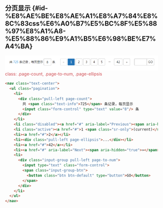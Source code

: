 ## 分页显示 {#id-%E8%AE%BE%E8%AE%A1%E8%A7%84%E8%8C%83css%E6%A0%B7%E5%BC%8F%E5%88%97%E8%A1%A8-%E5%88%86%E9%A1%B5%E6%98%BE%E7%A4%BA}

![](/assets/1111111111.png)
<font color=#d04d53>class: .page-count, .page-to-num, .page-ellipsis</font>
```html
<nav class="text-center">
  <ul class="pagination">
    <li>
      <div class="pull-left page-count">
        共 <span class="text-info">725</span> 条记录，每页显示
        <input class="form-control" type="text" value="8"/> 条
      </div>
    </li>
    <li class="disabled"><a href="#" aria-label="Previous"><span aria-hidden="true">«</span></a></li>
    <li class="active"><a href="#">1 <span class="sr-only">(current)</span></a></li>
    <li><a href="#">2</a></li>
    <li><div class="pull-left page-ellipsis">...</div></li>
    <li><a href="#">42</a></li>
    <li><a href="#" aria-label="Next"><span aria-hidden="true">»</span></a></li>
    <li>
      <div class="input-group pull-left page-to-num">
        <input type="text" class="form-control">
        <span class="input-group-btn">
          <button class="btn btn-default" type="button">GO</button>
        </span>
      </div>
    </li>
  </ul>
</nav>
```



